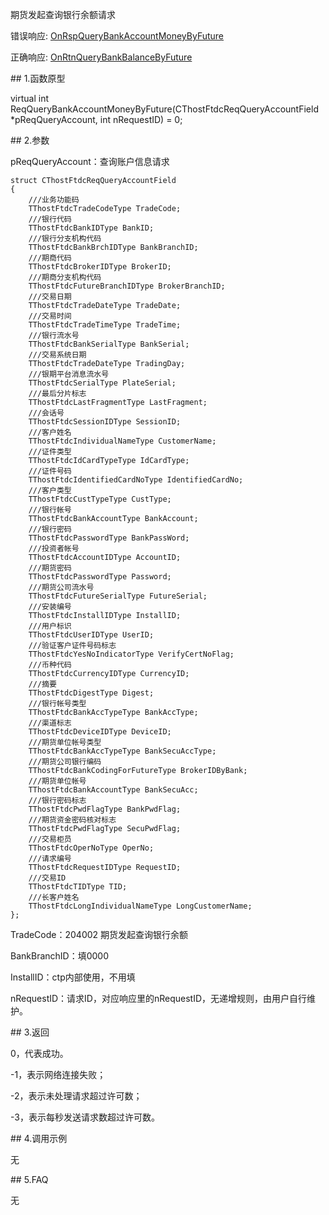 <p>期货发起查询银行余额请求</p>
<p>错误响应: <a href="../../CTHOSTFTDCTRADERAPI/ONRSPQUERYBANKACCOUNTMONEYBYFUTURE/">OnRspQueryBankAccountMoneyByFuture</a></p>
<p>正确响应: <a href="../../CTHOSTFTDCTRADERAPI/ONRTNQUERYBANKBALANCEBYFUTURE/">OnRtnQueryBankBalanceByFuture</a></p>
<span class="anchor" id="48ed481d-456b-421b-9639-637d71079215"></span>
## 1.函数原型
<p>virtual int ReqQueryBankAccountMoneyByFuture(CThostFtdcReqQueryAccountField *pReqQueryAccount, int nRequestID) = 0;</p>
<span class="anchor" id="c1c6fb88-c9e7-4c81-a10b-6de1c11398ad"></span>
## 2.参数
<p>pReqQueryAccount：查询账户信息请求</p>
<pre><code>struct CThostFtdcReqQueryAccountField
{
    ///业务功能码
    TThostFtdcTradeCodeType TradeCode;
    ///银行代码
    TThostFtdcBankIDType BankID;
    ///银行分支机构代码
    TThostFtdcBankBrchIDType BankBranchID;
    ///期商代码
    TThostFtdcBrokerIDType BrokerID;
    ///期商分支机构代码
    TThostFtdcFutureBranchIDType BrokerBranchID;
    ///交易日期
    TThostFtdcTradeDateType TradeDate;
    ///交易时间
    TThostFtdcTradeTimeType TradeTime;
    ///银行流水号
    TThostFtdcBankSerialType BankSerial;
    ///交易系统日期 
    TThostFtdcTradeDateType TradingDay;
    ///银期平台消息流水号
    TThostFtdcSerialType PlateSerial;
    ///最后分片标志
    TThostFtdcLastFragmentType LastFragment;
    ///会话号
    TThostFtdcSessionIDType SessionID;
    ///客户姓名
    TThostFtdcIndividualNameType CustomerName;
    ///证件类型
    TThostFtdcIdCardTypeType IdCardType;
    ///证件号码
    TThostFtdcIdentifiedCardNoType IdentifiedCardNo;
    ///客户类型
    TThostFtdcCustTypeType CustType;
    ///银行帐号
    TThostFtdcBankAccountType BankAccount;
    ///银行密码
    TThostFtdcPasswordType BankPassWord;
    ///投资者帐号
    TThostFtdcAccountIDType AccountID;
    ///期货密码
    TThostFtdcPasswordType Password;
    ///期货公司流水号
    TThostFtdcFutureSerialType FutureSerial;
    ///安装编号
    TThostFtdcInstallIDType InstallID;
    ///用户标识
    TThostFtdcUserIDType UserID;
    ///验证客户证件号码标志
    TThostFtdcYesNoIndicatorType VerifyCertNoFlag;
    ///币种代码
    TThostFtdcCurrencyIDType CurrencyID;
    ///摘要
    TThostFtdcDigestType Digest;
    ///银行帐号类型
    TThostFtdcBankAccTypeType BankAccType;
    ///渠道标志
    TThostFtdcDeviceIDType DeviceID;
    ///期货单位帐号类型
    TThostFtdcBankAccTypeType BankSecuAccType;
    ///期货公司银行编码
    TThostFtdcBankCodingForFutureType BrokerIDByBank;
    ///期货单位帐号
    TThostFtdcBankAccountType BankSecuAcc;
    ///银行密码标志
    TThostFtdcPwdFlagType BankPwdFlag;
    ///期货资金密码核对标志
    TThostFtdcPwdFlagType SecuPwdFlag;
    ///交易柜员
    TThostFtdcOperNoType OperNo;
    ///请求编号
    TThostFtdcRequestIDType RequestID;
    ///交易ID
    TThostFtdcTIDType TID;
    ///长客户姓名
    TThostFtdcLongIndividualNameType LongCustomerName;
};
</code></pre>
<p>TradeCode：204002 期货发起查询银行余额</p>
<p>BankBranchID：填0000</p>
<p>InstallID：ctp内部使用，不用填</p>
<p>nRequestID：请求ID，对应响应里的nRequestID，无递增规则，由用户自行维护。</p>
<span class="anchor" id="8f4a8476-4c0c-400e-8a50-53685f1a6ebf"></span>
## 3.返回
<p>0，代表成功。</p>
<p>-1，表示网络连接失败；</p>
<p>-2，表示未处理请求超过许可数；</p>
<p>-3，表示每秒发送请求数超过许可数。</p>
<span class="anchor" id="15f8a754-3c47-4c14-8d18-b753fc5bc14e"></span>
## 4.调用示例
<p>无</p>
<span class="anchor" id="6ff389dc-3c52-4cc1-9612-9ee7edf942b3"></span>
## 5.FAQ
<p>无</p>
